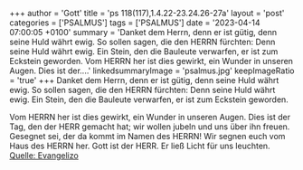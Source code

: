 +++
author = 'Gott'
title = 'ps 118(117),1.4.22-23.24.26-27a'
layout = 'post'
categories = ['PSALMUS']
tags = ['PSALMUS']
date = '2023-04-14 07:00:05 +0100'
summary = 'Danket dem Herrn, denn er ist gütig, denn seine Huld währt ewig. So sollen sagen, die den HERRN fürchten: Denn seine Huld währt ewig.  Ein Stein, den die Bauleute verwarfen, er ist zum Eckstein geworden.  Vom HERRN her ist dies gewirkt, ein Wunder in unseren Augen.  Dies ist der....'
linkedsummaryImage = 'psalmus.jpg'
keepImageRatio = 'true'
+++
Danket dem Herrn, denn er ist gütig,
denn seine Huld währt ewig.
So sollen sagen, die den HERRN fürchten: Denn seine Huld währt ewig. 
Ein Stein, den die Bauleute verwarfen, er ist zum Eckstein geworden.

Vom HERRN her ist dies gewirkt, ein Wunder in unseren Augen. 
Dies ist der Tag, den der HERR gemacht hat; wir wollen jubeln und uns über ihn freuen.<!--more-->
Gesegnet sei, der da kommt im Namen des HERRN! Wir segnen euch vom Haus des HERRN her. 
Gott ist der HERR. Er ließ Licht für uns leuchten.<br> [Quelle: Evangelizo](https://evangeliumtagfuertag.org/DE/gospel)
